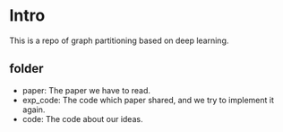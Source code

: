 # Intro

This is a repo of graph partitioning based on deep learning.

## folder

- paper: The paper we have to read.
- exp_code: The code which paper shared, and we try to implement it again.
- code: The code about our ideas. 